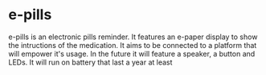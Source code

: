 # e-pills
e-pills is an electronic pills reminder.
It features an e-paper display to show the intructions of the medication. It aims to be connected to a platform that will empower it's usage.
In the future it will feature a speaker, a button and LEDs. It will run on battery that last a year at least
